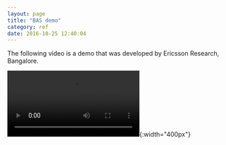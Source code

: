 ```yaml
---
layout: page
title: "BAS demo"
category: ref
date: 2016-10-25 12:40:04
---
```


The following video is a demo that was developed by Ericsson Research, Bangalore.

![BAS_Demo](../images/demo-iotsystem-v3.mp4 "Building Automation System Demo"){:width="400px"}